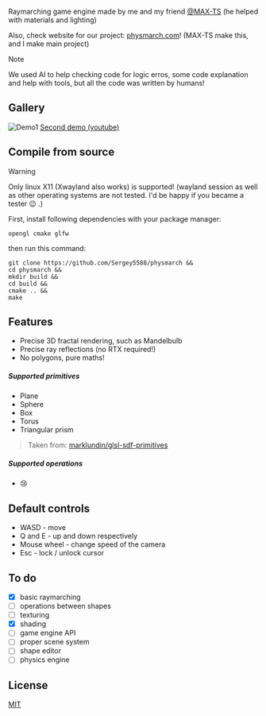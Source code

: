 Raymarching game engine made by me and my friend [@MAX-TS](https://github.com/MAX-TS) (he helped with materials and lighting)

Also, check website for our project: [physmarch.com](https://physmarch.com)! (MAX-TS make this, and I make main project)

> [!NOTE]
> We used AI to help checking code for logic erros, some code explanation and help with tools, but all the code was written by humans!

## Gallery
![Demo1](https://github.com/Sergey5588/physmarch/blob/master/demos/demo1.gif)
[Second demo (youtube)](https://youtu.be/ahUss3JYl2I)

## Compile from source

> [!WARNING]
> Only linux X11 (Xwayland also works) is supported! (wayland session as well as other operating systems are not tested. I'd be happy if you became a tester :wink: .)

First, install following dependencies with your package manager:

```opengl cmake glfw```

then run this command:

```
git clone https://github.com/Sergey5588/physmarch &&
cd physmarch &&
mkdir build &&
cd build &&
cmake .. &&
make
```
## Features
- Precise 3D fractal rendering, such as Mandelbulb
- Precise ray reflections (no RTX required!)
- No polygons, pure maths!
##### Supported primitives
- Plane
- Sphere
- Box
- Torus
- Triangular prism

> Taken from: [marklundin/glsl-sdf-primitives](https://github.com/marklundin/glsl-sdf-primitives)
##### Supported operations
- :cry:
## Default controls
- WASD - move
- Q and E - up and down respectively
- Mouse wheel - change speed of the camera
- Esc - lock / unlock cursor
## To do
- [x] basic raymarching
- [ ] operations between shapes
- [ ] texturing
- [x] shading
- [ ] game engine API
- [ ] proper scene system
- [ ] shape editor
- [ ] physics engine

## License

[MIT](https://github.com/Sergey5588/physmarch/blob/master/LICENSE)
